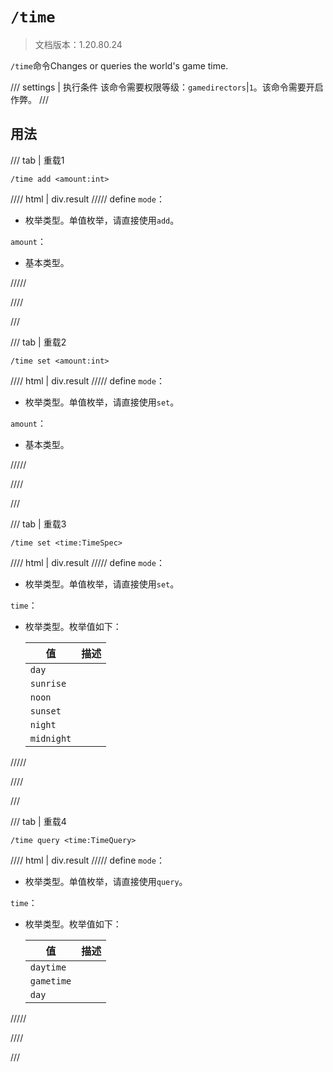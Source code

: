 # `/time`

> 文档版本：1.20.80.24

`/time`命令Changes or queries the world's game time.

/// settings | 执行条件
该命令需要权限等级：`gamedirectors`|`1`。该命令需要开启作弊。
///

## 用法

/// tab | 重载1
```mcfunction
/time add <amount:int>
```

//// html | div.result
///// define
`mode`：<!-- md:samp TimeModeAdd -->

- 枚举类型。单值枚举，请直接使用`add`。

`amount`：<!-- md:samp int -->

- 基本类型。


/////

////

///

/// tab | 重载2
```mcfunction
/time set <amount:int>
```

//// html | div.result
///// define
`mode`：<!-- md:samp TimeModeSet -->

- 枚举类型。单值枚举，请直接使用`set`。

`amount`：<!-- md:samp int -->

- 基本类型。


/////

////

///

/// tab | 重载3
```mcfunction
/time set <time:TimeSpec>
```

//// html | div.result
///// define
`mode`：<!-- md:samp TimeModeSet -->

- 枚举类型。单值枚举，请直接使用`set`。

`time`：<!-- md:samp TimeSpec -->

- 枚举类型。枚举值如下：

  |值|描述|
  |---|---|
  |`day`||
  |`sunrise`||
  |`noon`||
  |`sunset`||
  |`night`||
  |`midnight`||



/////

////

///

/// tab | 重载4
```mcfunction
/time query <time:TimeQuery>
```

//// html | div.result
///// define
`mode`：<!-- md:samp TimeModeQuery -->

- 枚举类型。单值枚举，请直接使用`query`。

`time`：<!-- md:samp TimeQuery -->

- 枚举类型。枚举值如下：

  |值|描述|
  |---|---|
  |`daytime`||
  |`gametime`||
  |`day`||



/////

////

///
